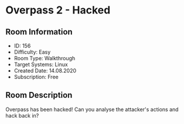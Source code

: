 ﻿# Overpass 2 - Hacked

## Room Information
- ID: 156
- Difficulty: Easy
- Room Type: Walkthrough
- Target Systems: Linux
- Created Date: 14.08.2020
- Subscription: Free

## Room Description
Overpass has been hacked! Can you analyse the attacker's actions and hack back in?
